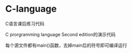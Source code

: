 # C-language

C语言课后练习代码

C prorgramming language Second edition的演示代码

每个源文件都有main()函数，去掉main后的符号即可编译运行
